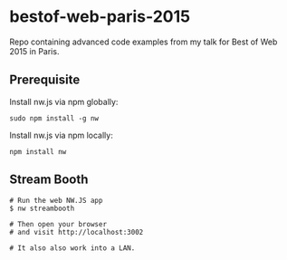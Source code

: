 # bestof-web-paris-2015
Repo containing advanced code examples from my talk for Best of Web 2015 in Paris.


## Prerequisite

Install nw.js via npm globally:
```
sudo npm install -g nw
```

Install nw.js via npm locally:
```
npm install nw
```

## Stream Booth

```
# Run the web NW.JS app
$ nw streambooth

# Then open your browser
# and visit http://localhost:3002

# It also also work into a LAN. 
```
